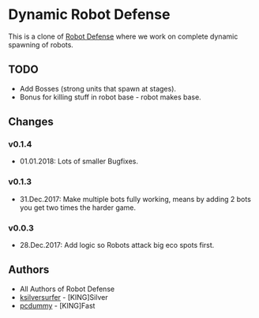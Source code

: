 # Dynamic Robot Defense

This is a clone of [Robot Defense](https://github.com/techannihilation/Robot-Defense) where we work on complete dynamic spawning of robots.

## TODO

- Add Bosses (strong units that spawn at stages).
- Bonus for killing stuff in robot base - robot makes base.

## Changes

### v0.1.4

- 01.01.2018: Lots of smaller Bugfixes.

### v0.1.3

- 31.Dec.2017: Make multiple bots fully working, means by adding 2 bots you get two times the harder game.

### v0.0.3

- 28.Dec.2017: Add logic so Robots attack big eco spots first.

## Authors

- All Authors of Robot Defense
- [ksilversurfer](https://github.com/ksilversurfer) - [KING]Silver
- [pcdummy](https://github.com/pcdummy/) - [KING]Fast
